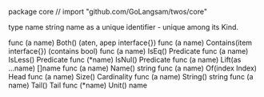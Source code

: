 package core // import "github.com/GoLangsam/twos/core"

type name string
    name as a unique identifier - unique among its Kind.


func (a name) Both() (aten, apep interface{})
func (a name) Contains(item interface{}) (contains bool)
func (a name) IsEq() Predicate
func (a name) IsLess() Predicate
func (*name) IsNul() Predicate
func (a name) Lift(as ...name) []name
func (a name) Name() string
func (a name) Of(index Index) Head
func (a name) Size() Cardinality
func (a name) String() string
func (a name) Tail() Tail
func (*name) Unit() name
